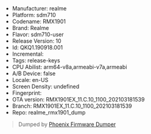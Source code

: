 ## 
- Manufacturer: realme
- Platform: sdm710
- Codename: RMX1901
- Brand: Realme
- Flavor: sdm710-user
- Release Version: 10
- Id: QKQ1.190918.001
- Incremental: 
- Tags: release-keys
- CPU Abilist: arm64-v8a,armeabi-v7a,armeabi
- A/B Device: false
- Locale: en-US
- Screen Density: undefined
- Fingerprint: 
- OTA version: RMX1901EX_11.C.10_1100_202103181539
- Branch: RMX1901EX_11.C.10_1100_202103181539
- Repo: realme_rmx1901_dump


>Dumped by [Phoenix Firmware Dumper](https://github.com/DroidDumps/phoenix_firmware_dumper)

